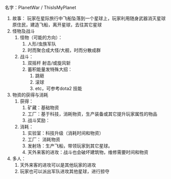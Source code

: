 名字：PlanetWar / ThisIsMyPlanet
1. 故事： 玩家在星际旅行中飞船坠落到一个星球上，玩家利用随身武器消灭星球原住民，建造飞船，离开星球，去往其它星球
2. 怪物及战斗
    1. 怪物（可能的方向）：
        1. 人形/虫族军队
        2. 时而聚合成大怪/大舰，时而分散成群
    2. 战斗：
        1. 双摇杆 射击/或旋风斩
        2. 蓄积能量发特殊大招：
            1. 跳砸
            2. 滚球
            3. etc，可参考dota2 技能
3. 物资的获得与消耗
    1. 获得：
        1. 矿藏：基础物资
        2. 工厂：基于科技，消耗物资，生产装备或其它提升玩家属性的物品
        3. 战斗奖励：
    2. 消耗：
        1. 实验室：科技升级（消耗时间和物资）
        2. 工厂： 消耗物资
        3. 发射场：生产飞船，带领玩家到其它星球。
        4. 天外来客的进攻：战斗也会破坏建筑物，维修需要时间和物资
4. 多人：
    1. 天外来客的进攻可以是其他玩家的进攻
    2. 玩家也可以派出军队进攻其他星球，进行掠夺